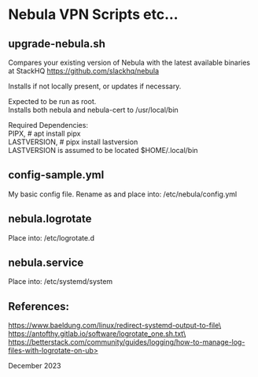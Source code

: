 # Nebula VPN Scripts etc...

## upgrade-nebula.sh
Compares your existing version of Nebula with the latest available binaries at StackHQ https://github.com/slackhq/nebula

Installs if not locally present, or updates if necessary.

Expected to be run as root.\
Installs both nebula and nebula-cert to /usr/local/bin

Required Dependencies:\
PIPX, # apt install pipx\
LASTVERSION, # pipx install lastversion\
LASTVERSION is assumed to be located $HOME/.local/bin

## config-sample.yml
My basic config file. Rename as and place into: /etc/nebula/config.yml

## nebula.logrotate
Place into: /etc/logrotate.d

## nebula.service
Place into: /etc/systemd/system


## References:
https://www.baeldung.com/linux/redirect-systemd-output-to-file\
https://antofthy.gitlab.io/software/logrotate_one.sh.txt\
https://betterstack.com/community/guides/logging/how-to-manage-log-files-with-logrotate-on-ub>


December 2023

